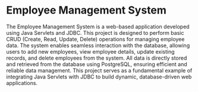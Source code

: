 # Employee Management System

The Employee Management System is a web-based application developed using Java Servlets and JDBC. This project is designed to perform basic CRUD (Create, Read, Update, Delete) operations for managing employee data. The system enables seamless interaction with the database, allowing users to add new employees, view employee details, update existing records, and delete employees from the system. All data is directly stored and retrieved from the database using PostgreSQL, ensuring efficient and reliable data management. This project serves as a fundamental example of integrating Java Servlets with JDBC to build dynamic, database-driven web applications.


